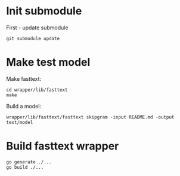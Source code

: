 # Init submodule

First - update submodule 

```
git submodule update
```

# Make test model

Make fasttext:

```
cd wrapper/lib/fasttext
make
```

Build a model:
```
wrapper/lib/fasttext/fasttext skipgram -input README.md -output test/model
```

# Build fasttext wrapper

```
go generate ./...
go build ./...
```